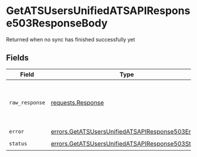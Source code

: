 # GetATSUsersUnifiedATSAPIResponse503ResponseBody

Returned when no sync has finished successfully yet


## Fields

| Field                                                                                                                | Type                                                                                                                 | Required                                                                                                             | Description                                                                                                          |
| -------------------------------------------------------------------------------------------------------------------- | -------------------------------------------------------------------------------------------------------------------- | -------------------------------------------------------------------------------------------------------------------- | -------------------------------------------------------------------------------------------------------------------- |
| `raw_response`                                                                                                       | [requests.Response](https://requests.readthedocs.io/en/latest/api/#requests.Response)                                | :heavy_minus_sign:                                                                                                   | Raw HTTP response; suitable for custom response parsing                                                              |
| `error`                                                                                                              | [errors.GetATSUsersUnifiedATSAPIResponse503Error](../../models/errors/getatsusersunifiedatsapiresponse503error.md)   | :heavy_check_mark:                                                                                                   | N/A                                                                                                                  |
| `status`                                                                                                             | [errors.GetATSUsersUnifiedATSAPIResponse503Status](../../models/errors/getatsusersunifiedatsapiresponse503status.md) | :heavy_check_mark:                                                                                                   | N/A                                                                                                                  |